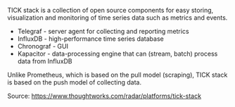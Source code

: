 TICK stack is a collection of open source components for easy storing, visualization and monitoring of time series data such as metrics and events.

* Telegraf - server agent for collecting and reporting metrics
* InfluxDB - high-performance time series database
* Chronograf - GUI
* Kapacitor - data-processing engine that can (stream, batch) process data from InfluxDB

Unlike Prometheus, which is based on the pull model (scraping), TICK stack is based on the push model of collecting data.

Source: https://www.thoughtworks.com/radar/platforms/tick-stack
